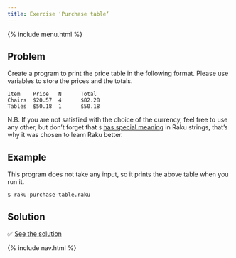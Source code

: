 ```yaml
---
title: Exercise ‘Purchase table‘
---
```


{% include menu.html %}

## Problem

Create a program to print the price table in the following format. Please use variables to store the prices and the totals.

    Item    Price   N      Total
    Chairs  $20.57  4      $82.28
    Tables  $50.18  1      $50.18

N.B. If you are not satisfied with the choice of the currency, feel free to use any other, but don’t forget that `$` [has special meaning](/uk/essentials/strings/escaping-special-characters) in Raku strings, that’s why it was chosen to learn Raku better.

## Example

This program does not take any input, so it prints the above table when you run it.

```console
$ raku purchase-table.raku
```

## Solution

✅ [See the solution](solution)

{% include nav.html %}